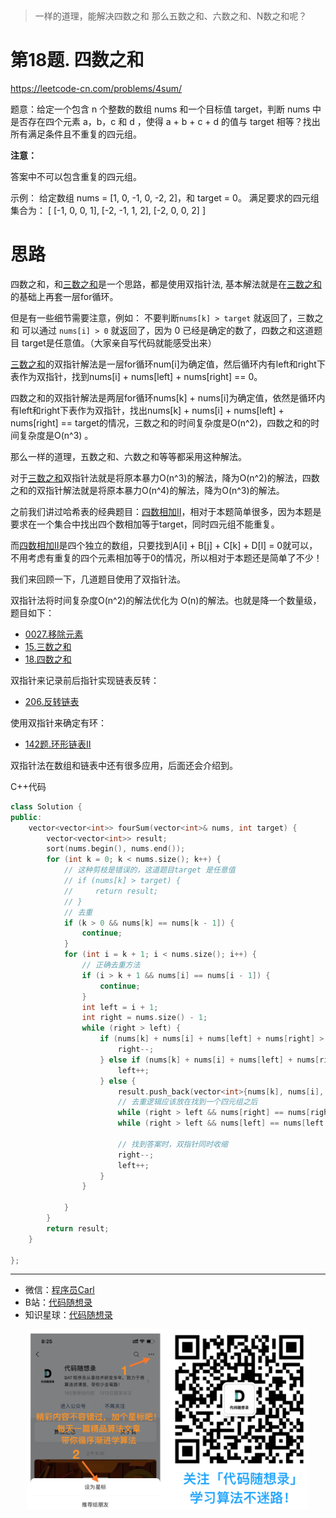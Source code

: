<p align="center">
  <a href="https://mp.weixin.qq.com/s/QVF6upVMSbgvZy8lHZS3CQ"><img src="https://img.shields.io/badge/知识星球-代码随想录-blue" alt=""></a>
  <a href="https://mp.weixin.qq.com/s/b66DFkOp8OOxdZC_xLZxfw"><img src="https://img.shields.io/badge/刷题-微信群-green" alt=""></a>
  <a href="https://img-blog.csdnimg.cn/20201210231711160.png"><img src="https://img.shields.io/badge/公众号-代码随想录-brightgreen" alt=""></a>
  <a href="https://space.bilibili.com/525438321"><img src="https://img.shields.io/badge/B站-代码随想录-orange" alt=""></a>
</p>


> 一样的道理，能解决四数之和
> 那么五数之和、六数之和、N数之和呢？

# 第18题. 四数之和

https://leetcode-cn.com/problems/4sum/

题意：给定一个包含 n 个整数的数组 nums 和一个目标值 target，判断 nums 中是否存在四个元素 a，b，c 和 d ，使得 a + b + c + d 的值与 target 相等？找出所有满足条件且不重复的四元组。

**注意：**

答案中不可以包含重复的四元组。

示例：
给定数组 nums = [1, 0, -1, 0, -2, 2]，和 target = 0。
满足要求的四元组集合为：
[
  [-1,  0, 0, 1],
  [-2, -1, 1, 2],
  [-2,  0, 0, 2]
]

# 思路

四数之和，和[三数之和](https://mp.weixin.qq.com/s/r5cgZFu0tv4grBAexdcd8A)是一个思路，都是使用双指针法, 基本解法就是在[三数之和](https://mp.weixin.qq.com/s/r5cgZFu0tv4grBAexdcd8A) 的基础上再套一层for循环。

但是有一些细节需要注意，例如： 不要判断`nums[k] > target` 就返回了，三数之和 可以通过 `nums[i] > 0` 就返回了，因为 0 已经是确定的数了，四数之和这道题目 target是任意值。（大家亲自写代码就能感受出来）

[三数之和](https://mp.weixin.qq.com/s/r5cgZFu0tv4grBAexdcd8A)的双指针解法是一层for循环num[i]为确定值，然后循环内有left和right下表作为双指针，找到nums[i] + nums[left] + nums[right] == 0。

四数之和的双指针解法是两层for循环nums[k] + nums[i]为确定值，依然是循环内有left和right下表作为双指针，找出nums[k] + nums[i] + nums[left] + nums[right] == target的情况，三数之和的时间复杂度是O(n^2)，四数之和的时间复杂度是O(n^3) 。

那么一样的道理，五数之和、六数之和等等都采用这种解法。

对于[三数之和](https://mp.weixin.qq.com/s/r5cgZFu0tv4grBAexdcd8A)双指针法就是将原本暴力O(n^3)的解法，降为O(n^2)的解法，四数之和的双指针解法就是将原本暴力O(n^4)的解法，降为O(n^3)的解法。

之前我们讲过哈希表的经典题目：[四数相加II](https://mp.weixin.qq.com/s/Ue8pKKU5hw_m-jPgwlHcbA)，相对于本题简单很多，因为本题是要求在一个集合中找出四个数相加等于target，同时四元组不能重复。

而[四数相加II](https://mp.weixin.qq.com/s/Ue8pKKU5hw_m-jPgwlHcbA)是四个独立的数组，只要找到A[i] + B[j] + C[k] + D[l] = 0就可以，不用考虑有重复的四个元素相加等于0的情况，所以相对于本题还是简单了不少！

我们来回顾一下，几道题目使用了双指针法。

双指针法将时间复杂度O(n^2)的解法优化为 O(n)的解法。也就是降一个数量级，题目如下：
* [0027.移除元素](https://mp.weixin.qq.com/s/wj0T-Xs88_FHJFwayElQlA)
* [15.三数之和](https://mp.weixin.qq.com/s/r5cgZFu0tv4grBAexdcd8A)
* [18.四数之和](https://mp.weixin.qq.com/s/nQrcco8AZJV1pAOVjeIU_g)

双指针来记录前后指针实现链表反转：

* [206.反转链表](https://mp.weixin.qq.com/s/pnvVP-0ZM7epB8y3w_Njwg)

使用双指针来确定有环：

* [142题.环形链表II](https://mp.weixin.qq.com/s/_QVP3IkRZWx9zIpQRgajzA)

双指针法在数组和链表中还有很多应用，后面还会介绍到。

C++代码

```C++
class Solution {
public:
    vector<vector<int>> fourSum(vector<int>& nums, int target) {
        vector<vector<int>> result;
        sort(nums.begin(), nums.end());
        for (int k = 0; k < nums.size(); k++) {
            // 这种剪枝是错误的，这道题目target 是任意值
            // if (nums[k] > target) {
            //     return result;
            // }
            // 去重
            if (k > 0 && nums[k] == nums[k - 1]) {
                continue;
            }
            for (int i = k + 1; i < nums.size(); i++) {
                // 正确去重方法
                if (i > k + 1 && nums[i] == nums[i - 1]) {
                    continue;
                }
                int left = i + 1;
                int right = nums.size() - 1;
                while (right > left) {
                    if (nums[k] + nums[i] + nums[left] + nums[right] > target) {
                        right--;
                    } else if (nums[k] + nums[i] + nums[left] + nums[right] < target) {
                        left++;
                    } else {
                        result.push_back(vector<int>{nums[k], nums[i], nums[left], nums[right]});
                        // 去重逻辑应该放在找到一个四元组之后
                        while (right > left && nums[right] == nums[right - 1]) right--;
                        while (right > left && nums[left] == nums[left + 1]) left++;

                        // 找到答案时，双指针同时收缩
                        right--;
                        left++;
                    }
                }

            }
        }
        return result;
    }

};
```





-----------------------
* 微信：[程序员Carl](https://mp.weixin.qq.com/s/b66DFkOp8OOxdZC_xLZxfw)
* B站：[代码随想录](https://space.bilibili.com/525438321)
* 知识星球：[代码随想录](https://mp.weixin.qq.com/s/QVF6upVMSbgvZy8lHZS3CQ)
<div align="center"><img src=../pics/公众号.png width=450 alt=> </img></div>
